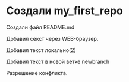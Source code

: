 # Создали my_first_repo

Создали файл README.md

Добавил секст через WEB-браузер.

Добавил текст локально(2)

Добавил текст в новой ветке newbranch

Разрешение конфликта. 

